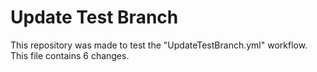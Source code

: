 # Update Test Branch

This repository was made to test the "UpdateTestBranch.yml" workflow.
This file contains 6 changes.
